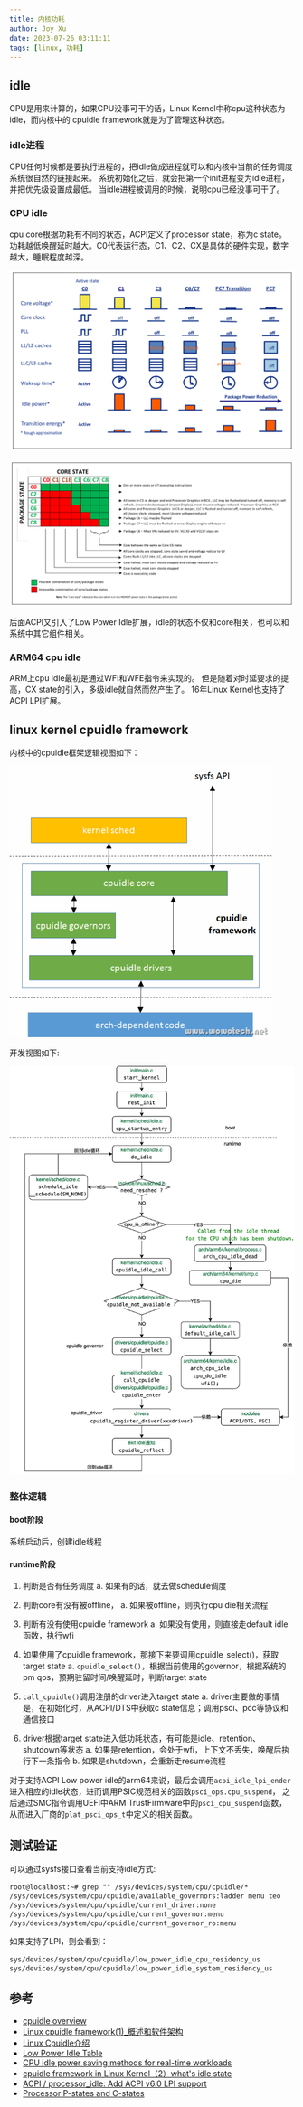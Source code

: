 ```yaml
---
title: 内核功耗
author: Joy Xu
date: 2023-07-26 03:11:11
tags: [linux, 功耗]
---
```


## idle

CPU是用来计算的，如果CPU没事可干的话，Linux Kernel中称cpu这种状态为idle，而内核中的
cpuidle framework就是为了管理这种状态。

### idle进程

CPU任何时候都是要执行进程的，把idle做成进程就可以和内核中当前的任务调度系统很自然的链接起来。
系统初始化之后，就会把第一个init进程变为idle进程，并把优先级设置成最低。
当idle进程被调用的时候，说明cpu已经没事可干了。

### CPU idle

cpu core根据功耗有不同的状态，ACPI定义了processor state，称为c state。
功耗越低唤醒延时越大。C0代表运行态，C1、C2、CX是具体的硬件实现，数字越大，睡眠程度越深。

![cpuidle c-state](/images/cpuidle-c-states.png)

![cpuidle c-state2](/images/cpuidle-Processor-Package-and-Core-C-States.png)

后面ACPI又引入了Low Power Idle扩展，idle的状态不仅和core相关，也可以和系统中其它组件相关。

### ARM64 cpu idle

ARM上cpu idle最初是通过WFI和WFE指令来实现的。
但是随着对时延要求的提高，CX state的引入，多级idle就自然而然产生了。
16年Linux Kernel也支持了ACPI LPI扩展。

## linux kernel cpuidle framework

内核中的cpuidle框架逻辑视图如下：

![cpuidle framework](/images/cpuidle_framework.gif)

开发视图如下:

![cpuidle framework](/images/cpuidle_framework_dev.png)

### 整体逻辑

#### boot阶段

系统启动后，创建idle线程

#### runtime阶段

1. 判断是否有任务调度
	a. 如果有的话，就去做schedule调度

2. 判断core有没有被offline，
	a. 如果被offline，则执行cpu die相关流程

3. 判断有没有使用cpuidle framework
	a. 如果没有使用，则直接走default idle函数，执行wfi

4. 如果使用了cpuidle framework，那接下来要调用cpuidle_select()，获取target state
	a. `cpuidle_select()`，根据当前使用的governor，根据系统的pm qos，预期驻留时间/唤醒延时，判断target state

5. `call_cpuidle()`调用注册的driver进入target state
	a. driver主要做的事情是，在初始化时，从ACPI/DTS中获取c state信息；调用psci、pcc等协议和通信接口

6. driver根据target state进入低功耗状态，有可能是idle、retention、shutdown等状态
	a. 如果是retention，会处于wfi，上下文不丢失，唤醒后执行下一条指令
	b. 如果是shutdown，会重新走resume流程

对于支持ACPI Low power idle的arm64来说，最后会调用`acpi_idle_lpi_ender`进入相应的idle状态，进而调用PSIC规范相关的函数`psci_ops.cpu_suspend`，
之后通过SMC指令调用UEFI中ARM TrustFirmware中的`psci_cpu_suspend`函数，从而进入厂商的`plat_psci_ops_t`中定义的相关函数。

## 测试验证

可以通过sysfs接口查看当前支持idle方式:

	root@localhost:~# grep "" /sys/devices/system/cpu/cpuidle/*
	/sys/devices/system/cpu/cpuidle/available_governors:ladder menu teo
	/sys/devices/system/cpu/cpuidle/current_driver:none
	/sys/devices/system/cpu/cpuidle/current_governor:menu
	/sys/devices/system/cpu/cpuidle/current_governor_ro:menu

如果支持了LPI，则会看到：

	sys/devices/system/cpu/cpuidle/low_power_idle_cpu_residency_us
	sys/devices/system/cpu/cpuidle/low_power_idle_system_residency_us

## 参考

* [cpuidle overview](https://www.cnblogs.com/lvzh/p/17072062.html)
* [Linux cpuidle framework(1)_概述和软件架构](http://www.wowotech.net/pm_subsystem/cpuidle_overview.html)
* [Linux Cpuidle介绍](https://blog.csdn.net/feelabclihu/article/details/125688355)
* [Low Power Idle Table](https://kernel.org/doc/html/latest/firmware-guide/acpi/lpit.html)
* [CPU idle power saving methods for real-time workloads](https://wiki.linuxfoundation.org/realtime/documentation/howto/applications/cpuidle)
* [cpuidle framework in Linux Kernel（2）what's idle state](https://blog.csdn.net/dachai/article/details/90216200)
* [ACPI / processor_idle: Add ACPI v6.0 LPI support](https://lore.kernel.org/all/1468950779-21745-1-git-send-email-sudeep.holla@arm.com/)
* [Processor P-states and C-states](https://www.thomas-krenn.com/en/wiki/Processor_P-states_and_C-states)
